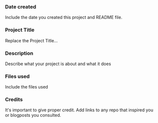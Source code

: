 ### Date created
Include the date you created this project and README file.

### Project Title
Replace the Project Title...

### Description
Describe what your project is about and what it does

### Files used
Include the files used

### Credits
It's important to give proper credit. Add links to any repo that inspired you or blogposts you consulted.

